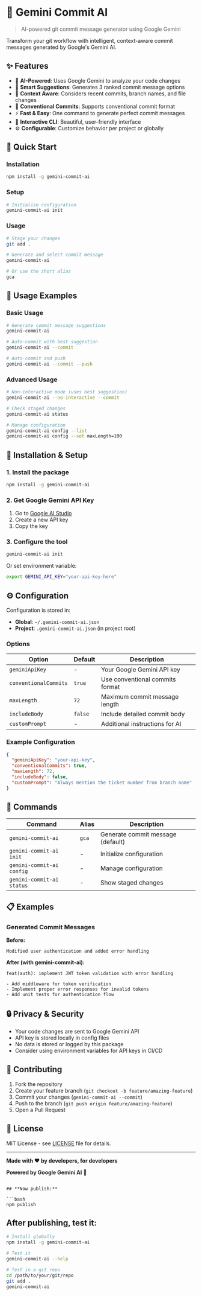 # 🤖 Gemini Commit AI

> AI-powered git commit message generator using Google Gemini

Transform your git workflow with intelligent, context-aware commit messages generated by Google's Gemini AI.

## ✨ Features

- 🧠 **AI-Powered**: Uses Google Gemini to analyze your code changes
- 📝 **Smart Suggestions**: Generates 3 ranked commit message options
- 🎯 **Context Aware**: Considers recent commits, branch names, and file changes
- 🔧 **Conventional Commits**: Supports conventional commit format
- ⚡ **Fast & Easy**: One command to generate perfect commit messages
- 🎨 **Interactive CLI**: Beautiful, user-friendly interface
- ⚙️ **Configurable**: Customize behavior per project or globally

## 🚀 Quick Start

### Installation

```bash
npm install -g gemini-commit-ai
```

### Setup

```bash
# Initialize configuration
gemini-commit-ai init
```

### Usage

```bash
# Stage your changes
git add .

# Generate and select commit message
gemini-commit-ai

# Or use the short alias
gca
```

## 📖 Usage Examples

### Basic Usage
```bash
# Generate commit message suggestions
gemini-commit-ai

# Auto-commit with best suggestion
gemini-commit-ai --commit

# Auto-commit and push
gemini-commit-ai --commit --push
```

### Advanced Usage
```bash
# Non-interactive mode (uses best suggestion)
gemini-commit-ai --no-interactive --commit

# Check staged changes
gemini-commit-ai status

# Manage configuration
gemini-commit-ai config --list
gemini-commit-ai config --set maxLength=100
```

## 🔧 Installation & Setup

### 1. Install the package
```bash
npm install -g gemini-commit-ai
```

### 2. Get Google Gemini API Key
1. Go to [Google AI Studio](https://makersuite.google.com/app/apikey)
2. Create a new API key
3. Copy the key

### 3. Configure the tool
```bash
gemini-commit-ai init
```

Or set environment variable:
```bash
export GEMINI_API_KEY="your-api-key-here"
```

## ⚙️ Configuration

Configuration is stored in:
- **Global**: `~/.gemini-commit-ai.json`
- **Project**: `.gemini-commit-ai.json` (in project root)

### Options

| Option | Default | Description |
|--------|---------|-------------|
| `geminiApiKey` | - | Your Google Gemini API key |
| `conventionalCommits` | `true` | Use conventional commits format |
| `maxLength` | `72` | Maximum commit message length |
| `includeBody` | `false` | Include detailed commit body |
| `customPrompt` | - | Additional instructions for AI |

### Example Configuration

```json
{
  "geminiApiKey": "your-api-key",
  "conventionalCommits": true,
  "maxLength": 72,
  "includeBody": false,
  "customPrompt": "Always mention the ticket number from branch name"
}
```

## 🎯 Commands

| Command | Alias | Description |
|---------|-------|-------------|
| `gemini-commit-ai` | `gca` | Generate commit message (default) |
| `gemini-commit-ai init` | - | Initialize configuration |
| `gemini-commit-ai config` | - | Manage configuration |
| `gemini-commit-ai status` | - | Show staged changes |

## 📋 Examples

### Generated Commit Messages

**Before:**
```
Modified user authentication and added error handling
```

**After (with gemini-commit-ai):**
```
feat(auth): implement JWT token validation with error handling

- Add middleware for token verification
- Implement proper error responses for invalid tokens
- Add unit tests for authentication flow
```

## 🔒 Privacy & Security

- Your code changes are sent to Google Gemini API
- API key is stored locally in config files
- No data is stored or logged by this package
- Consider using environment variables for API keys in CI/CD

## 🤝 Contributing

1. Fork the repository
2. Create your feature branch (`git checkout -b feature/amazing-feature`)
3. Commit your changes (`gemini-commit-ai --commit`)
4. Push to the branch (`git push origin feature/amazing-feature`)
5. Open a Pull Request

## 📝 License

MIT License - see [LICENSE](LICENSE) file for details.

---

**Made with ❤️ by developers, for developers**

**Powered by Google Gemini AI** 🤖
```

## **Now publish:**

```bash
npm publish
```

## **After publishing, test it:**

```bash
# Install globally
npm install -g gemini-commit-ai

# Test it
gemini-commit-ai --help

# Test in a git repo
cd /path/to/your/git/repo
git add .
gemini-commit-ai
